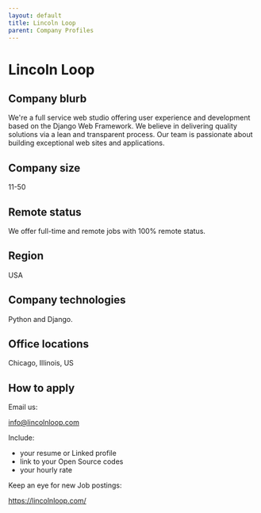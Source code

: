 ```yaml
---
layout: default
title: Lincoln Loop
parent: Company Profiles
---
```


# Lincoln Loop

## Company blurb

We're a full service web studio offering user experience and development based on the Django Web Framework. We believe in delivering quality solutions via a lean and transparent process. Our team is passionate about building exceptional web sites and applications.

## Company size

11-50

## Remote status

We offer full-time and remote jobs with 100% remote status.

## Region

USA

## Company technologies

Python and Django.

## Office locations

Chicago, Illinois, US

## How to apply

Email us:

info@lincolnloop.com

Include:

* your resume or Linked profile
* link to your Open Source codes
* your hourly rate

Keep an eye for new Job postings:

https://lincolnloop.com/
